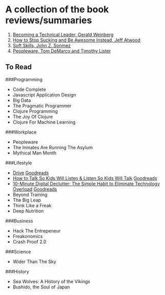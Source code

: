 A collection of the book reviews/summaries
=================================

1. [Becoming a Technical Leader,  Gerald Weinberg](summaries/001-becoming-a-technical-leader.md)
2. [How to Stop Sucking and Be Awesome Instead, Jeff Atwood](summaries/002-how-to-stop-sucking-and-be-awesome-instead.md)
3. [Soft Skills, John Z. Sonmez](summaries/003-soft-skills.md)
4. [Peopleware, Tom DeMarco and Timothy Lister](summaries/004-peopleware.md)

To Read
------
###Programming
* Code Complete
* Javascript Application Design
* Big Data
* The Pragmatic Programmer
* Clojure Programming
* The Joy Of Clojure
* Clojure For Machine Learning

###Workplace
* Peopleware
* The Inmates Are Running The Asylum
* Mythical Man Month

###Lifestyle
* [Drive](http://www.amazon.com/Drive-Surprising-Truth-About-Motivates-ebook/dp/B004P1JDJO) [Goodreads](https://www.goodreads.com/book/show/6452796-drive)
* [How to Talk So Kids Will Listen & Listen So Kids Will Talk](http://www.amazon.com/How-Talk-Kids-Will-Listen/dp/1451663889) [Goodreads](https://www.goodreads.com/book/show/769016.How_to_Talk_So_Kids_Will_Listen_Listen_So_Kids_Will_Talk)
* [10-Minute Digital Declutter: The Simple Habit to Eliminate Technology Overload](http://www.amazon.com/10-Minute-Digital-Declutter-Eliminate-Technology-ebook/dp/B017TF4OOG/) [Goodreads](https://www.goodreads.com/book/show/28155974-10-minute-digital-declutter)
* Beyond Training
* The Big Leap
* Think Like a Freak
* Deep Nutrition



###Business
* Hack The Entrepeneur
* Freakonomics
* Crash Proof 2.0


###Science
* Wider Than The Sky


###History
* Sea Wolves: A History of the Vikings
* Bushido, the Soul of Japan
